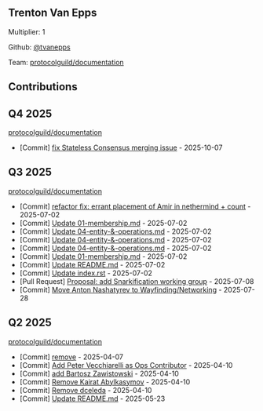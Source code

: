 
## Trenton Van Epps
Multiplier: 1

Github: [@tvanepps](https://github.com/tvanepps)

Team: [protocolguild/documentation](https://github.com/protocolguild/documentation)

## Contributions

## Q4 2025


[protocolguild/documentation](https://github.com/protocolguild/documentation)
* [Commit] [fix Stateless Consensus merging issue](https://github.com/protocolguild/documentation/commit/7609d30c22ee4e3f92ee735196c5e0ab95e14564) - 2025-10-07
## Q3 2025


[protocolguild/documentation](https://github.com/protocolguild/documentation)
* [Commit] [refactor fix: errant placement of Amir in nethermind + count](https://github.com/protocolguild/documentation/commit/7e8e263b260c4a5722798e26e45fed18352a9174) - 2025-07-02
* [Commit] [Update 01-membership.md](https://github.com/protocolguild/documentation/commit/b2710b3987811dc2cd8ef8ecee598ccf1cbca494) - 2025-07-02
* [Commit] [Update 04-entity-&-operations.md](https://github.com/protocolguild/documentation/commit/d272fccc4da3548e80628251e190096532140fd6) - 2025-07-02
* [Commit] [Update 04-entity-&-operations.md](https://github.com/protocolguild/documentation/commit/72f28c31aa822714fd8a671bfbf3ca638a2d7e08) - 2025-07-02
* [Commit] [Update 04-entity-&-operations.md](https://github.com/protocolguild/documentation/commit/32d4f58a1c6c2b130664252b00bdbd7e92e21551) - 2025-07-02
* [Commit] [Update 01-membership.md](https://github.com/protocolguild/documentation/commit/629ea555d977a93a60bb51735709a9f0a14a88ba) - 2025-07-02
* [Commit] [Update README.md](https://github.com/protocolguild/documentation/commit/c5d8fa9540e524f2479d57f7001f21f451667f89) - 2025-07-02
* [Commit] [Update index.rst](https://github.com/protocolguild/documentation/commit/7a342e07808be2a7972e2dc3a23c736cbf213688) - 2025-07-02
* [Pull Request] [Proposal: add Snarkification working group](https://github.com/protocolguild/documentation/pull/372) - 2025-07-08
* [Commit] [Move Anton Nashatyrev to Wayfinding/Networking](https://github.com/protocolguild/documentation/commit/0b50c5665aeb61455e7b4682e91de5e2b31de7c5) - 2025-07-28
## Q2 2025

[protocolguild/documentation](https://github.com/protocolguild/documentation)
* [Commit] [remove](https://github.com/protocolguild/documentation/commit/189b910ef6c822e6f18006f69d63e983c421da8f) - 2025-04-07
* [Commit] [Add Peter Vecchiarelli as Ops Contributor](https://github.com/protocolguild/documentation/commit/7c71239af04e791fdef0a6c46439c05258800602) - 2025-04-10
* [Commit] [add Bartosz Zawistowski](https://github.com/protocolguild/documentation/commit/fd4e7d07ed72641c3a6727e748c225c928f8d8c9) - 2025-04-10
* [Commit] [Remove Kairat Abylkasymov](https://github.com/protocolguild/documentation/commit/60e135cdb33b3d8637611983c9d35646e5b18934) - 2025-04-10
* [Commit] [Remove dceleda](https://github.com/protocolguild/documentation/commit/cff7ccb6391cd84af9f68a205c665a2cdf146721) - 2025-04-10
* [Commit] [Update README.md](https://github.com/protocolguild/documentation/commit/97d2f616923b9d71a4073bab146c333de674f47f) - 2025-05-23
